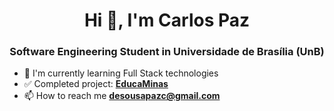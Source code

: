 <h1 align="center">Hi 👋, I'm Carlos Paz</h1>
<h3 align="center"> Software Engineering Student in Universidade de Brasília (UnB)
</h3>

- 🔎 I'm currently learning Full Stack technologies
- ✅ Completed project: [**EducaMinas**](https://educaminas.vercel.app)
- 📫 How to reach me **desousapazc@gmail.com**
